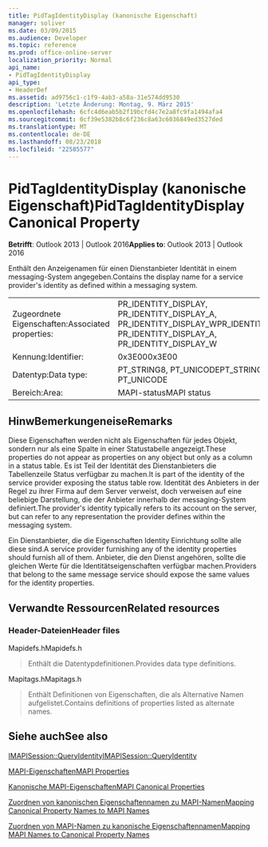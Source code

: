 ```yaml
---
title: PidTagIdentityDisplay (kanonische Eigenschaft)
manager: soliver
ms.date: 03/09/2015
ms.audience: Developer
ms.topic: reference
ms.prod: office-online-server
localization_priority: Normal
api_name:
- PidTagIdentityDisplay
api_type:
- HeaderDef
ms.assetid: ad9756c1-c1f9-4ab3-a58a-31e574dd9530
description: 'Letzte Änderung: Montag, 9. März 2015'
ms.openlocfilehash: 6cfc4d6eab5b2f19bcfd4c7e2a8fc9fa1494afa4
ms.sourcegitcommit: 0cf39e5382b8c6f236c8a63c6036849ed3527ded
ms.translationtype: MT
ms.contentlocale: de-DE
ms.lasthandoff: 08/23/2018
ms.locfileid: "22585577"
---
```

# <a name="pidtagidentitydisplay-canonical-property"></a><span data-ttu-id="6a76b-103">PidTagIdentityDisplay (kanonische Eigenschaft)</span><span class="sxs-lookup"><span data-stu-id="6a76b-103">PidTagIdentityDisplay Canonical Property</span></span>

  
  
<span data-ttu-id="6a76b-104">**Betrifft**: Outlook 2013 | Outlook 2016</span><span class="sxs-lookup"><span data-stu-id="6a76b-104">**Applies to**: Outlook 2013 | Outlook 2016</span></span> 
  
<span data-ttu-id="6a76b-105">Enthält den Anzeigenamen für einen Dienstanbieter Identität in einem messaging-System angegeben.</span><span class="sxs-lookup"><span data-stu-id="6a76b-105">Contains the display name for a service provider's identity as defined within a messaging system.</span></span> 
  
|||
|:-----|:-----|
|<span data-ttu-id="6a76b-106">Zugeordnete Eigenschaften:</span><span class="sxs-lookup"><span data-stu-id="6a76b-106">Associated properties:</span></span>  <br/> |<span data-ttu-id="6a76b-107">PR_IDENTITY_DISPLAY, PR_IDENTITY_DISPLAY_A, PR_IDENTITY_DISPLAY_W</span><span class="sxs-lookup"><span data-stu-id="6a76b-107">PR_IDENTITY_DISPLAY, PR_IDENTITY_DISPLAY_A, PR_IDENTITY_DISPLAY_W</span></span>  <br/> |
|<span data-ttu-id="6a76b-108">Kennung:</span><span class="sxs-lookup"><span data-stu-id="6a76b-108">Identifier:</span></span>  <br/> |<span data-ttu-id="6a76b-109">0x3E00</span><span class="sxs-lookup"><span data-stu-id="6a76b-109">0x3E00</span></span>  <br/> |
|<span data-ttu-id="6a76b-110">Datentyp:</span><span class="sxs-lookup"><span data-stu-id="6a76b-110">Data type:</span></span>  <br/> |<span data-ttu-id="6a76b-111">PT_STRING8, PT_UNICODE</span><span class="sxs-lookup"><span data-stu-id="6a76b-111">PT_STRING8, PT_UNICODE</span></span>  <br/> |
|<span data-ttu-id="6a76b-112">Bereich:</span><span class="sxs-lookup"><span data-stu-id="6a76b-112">Area:</span></span>  <br/> |<span data-ttu-id="6a76b-113">MAPI-status</span><span class="sxs-lookup"><span data-stu-id="6a76b-113">MAPI status</span></span>  <br/> |
   
## <a name="remarks"></a><span data-ttu-id="6a76b-114">HinwBemerkungeneise</span><span class="sxs-lookup"><span data-stu-id="6a76b-114">Remarks</span></span>

<span data-ttu-id="6a76b-115">Diese Eigenschaften werden nicht als Eigenschaften für jedes Objekt, sondern nur als eine Spalte in einer Statustabelle angezeigt.</span><span class="sxs-lookup"><span data-stu-id="6a76b-115">These properties do not appear as properties on any object but only as a column in a status table.</span></span> <span data-ttu-id="6a76b-116">Es ist Teil der Identität des Dienstanbieters die Tabellenzeile Status verfügbar zu machen.</span><span class="sxs-lookup"><span data-stu-id="6a76b-116">It is part of the identity of the service provider exposing the status table row.</span></span> <span data-ttu-id="6a76b-117">Identität des Anbieters in der Regel zu ihrer Firma auf dem Server verweist, doch verweisen auf eine beliebige Darstellung, die der Anbieter innerhalb der messaging-System definiert.</span><span class="sxs-lookup"><span data-stu-id="6a76b-117">The provider's identity typically refers to its account on the server, but can refer to any representation the provider defines within the messaging system.</span></span> 
  
<span data-ttu-id="6a76b-118">Ein Dienstanbieter, die die Eigenschaften Identity Einrichtung sollte alle diese sind.</span><span class="sxs-lookup"><span data-stu-id="6a76b-118">A service provider furnishing any of the identity properties should furnish all of them.</span></span> <span data-ttu-id="6a76b-119">Anbieter, die den Dienst angehören, sollte die gleichen Werte für die Identitätseigenschaften verfügbar machen.</span><span class="sxs-lookup"><span data-stu-id="6a76b-119">Providers that belong to the same message service should expose the same values for the identity properties.</span></span> 
  
## <a name="related-resources"></a><span data-ttu-id="6a76b-120">Verwandte Ressourcen</span><span class="sxs-lookup"><span data-stu-id="6a76b-120">Related resources</span></span>

### <a name="header-files"></a><span data-ttu-id="6a76b-121">Header-Dateien</span><span class="sxs-lookup"><span data-stu-id="6a76b-121">Header files</span></span>

<span data-ttu-id="6a76b-122">Mapidefs.h</span><span class="sxs-lookup"><span data-stu-id="6a76b-122">Mapidefs.h</span></span>
  
> <span data-ttu-id="6a76b-123">Enthält die Datentypdefinitionen.</span><span class="sxs-lookup"><span data-stu-id="6a76b-123">Provides data type definitions.</span></span>
    
<span data-ttu-id="6a76b-124">Mapitags.h</span><span class="sxs-lookup"><span data-stu-id="6a76b-124">Mapitags.h</span></span>
  
> <span data-ttu-id="6a76b-125">Enthält Definitionen von Eigenschaften, die als Alternative Namen aufgelistet.</span><span class="sxs-lookup"><span data-stu-id="6a76b-125">Contains definitions of properties listed as alternate names.</span></span>
    
## <a name="see-also"></a><span data-ttu-id="6a76b-126">Siehe auch</span><span class="sxs-lookup"><span data-stu-id="6a76b-126">See also</span></span>



[<span data-ttu-id="6a76b-127">IMAPISession::QueryIdentity</span><span class="sxs-lookup"><span data-stu-id="6a76b-127">IMAPISession::QueryIdentity</span></span>](imapisession-queryidentity.md)


[<span data-ttu-id="6a76b-128">MAPI-Eigenschaften</span><span class="sxs-lookup"><span data-stu-id="6a76b-128">MAPI Properties</span></span>](mapi-properties.md)
  
[<span data-ttu-id="6a76b-129">Kanonische MAPI-Eigenschaften</span><span class="sxs-lookup"><span data-stu-id="6a76b-129">MAPI Canonical Properties</span></span>](mapi-canonical-properties.md)
  
[<span data-ttu-id="6a76b-130">Zuordnen von kanonischen Eigenschaftennamen zu MAPI-Namen</span><span class="sxs-lookup"><span data-stu-id="6a76b-130">Mapping Canonical Property Names to MAPI Names</span></span>](mapping-canonical-property-names-to-mapi-names.md)
  
[<span data-ttu-id="6a76b-131">Zuordnen von MAPI-Namen zu kanonische Eigenschaftennamen</span><span class="sxs-lookup"><span data-stu-id="6a76b-131">Mapping MAPI Names to Canonical Property Names</span></span>](mapping-mapi-names-to-canonical-property-names.md)

